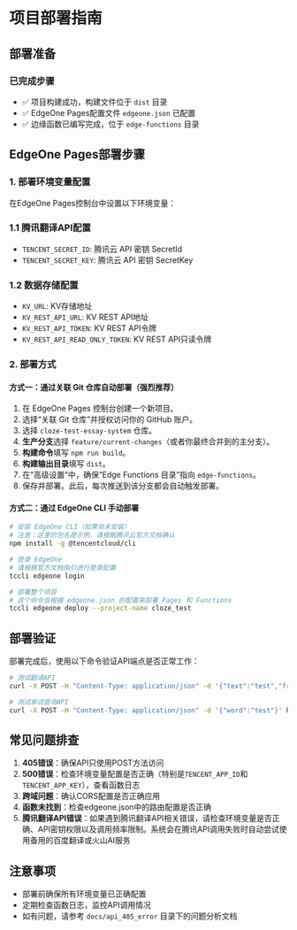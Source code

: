 # 项目部署指南

## 部署准备

### 已完成步骤
- ✅ 项目构建成功，构建文件位于 `dist` 目录
- ✅ EdgeOne Pages配置文件 `edgeone.json` 已配置
- ✅ 边缘函数已编写完成，位于 `edge-functions` 目录

## EdgeOne Pages部署步骤

### 1. 部署环境变量配置

在EdgeOne Pages控制台中设置以下环境变量：

### 1.1 腾讯翻译API配置
- `TENCENT_SECRET_ID`: 腾讯云 API 密钥 SecretId
- `TENCENT_SECRET_KEY`: 腾讯云 API 密钥 SecretKey

### 1.2 数据存储配置
- `KV_URL`: KV存储地址
- `KV_REST_API_URL`: KV REST API地址
- `KV_REST_API_TOKEN`: KV REST API令牌
- `KV_REST_API_READ_ONLY_TOKEN`: KV REST API只读令牌

### 2. 部署方式

#### 方式一：通过关联 Git 仓库自动部署（强烈推荐）
1.  在 EdgeOne Pages 控制台创建一个新项目。
2.  选择“关联 Git 仓库”并授权访问你的 GitHub 账户。
3.  选择 `cloze-test-essay-system` 仓库。
4.  **生产分支**选择 `feature/current-changes`（或者你最终合并到的主分支）。
5.  **构建命令**填写 `npm run build`。
6.  **构建输出目录**填写 `dist`。
7.  在“高级设置”中，确保“Edge Functions 目录”指向 `edge-functions`。
8.  保存并部署。此后，每次推送到该分支都会自动触发部署。

#### 方式二：通过 EdgeOne CLI 手动部署
```bash
# 安装 EdgeOne CLI（如果尚未安装）
# 注意：这里的包名是示例，请根据腾讯云官方文档确认
npm install -g @tencentcloud/cli

# 登录 EdgeOne
# 请根据官方文档指引进行登录配置
tccli edgeone login

# 部署整个项目
# 这个命令会根据 edgeone.json 的配置来部署 Pages 和 Functions
tccli edgeone deploy --project-name cloze_test
```

## 部署验证

部署完成后，使用以下命令验证API端点是否正常工作：

```bash
# 测试翻译API
curl -X POST -H "Content-Type: application/json" -d '{"text":"test","from":"en","to":"zh"}' https://your-deployment-url/api/translate

# 测试单词查询API
curl -X POST -H "Content-Type: application/json" -d '{"word":"test"}' https://your-deployment-url/api/word-query
```

## 常见问题排查

1. **405错误**：确保API只使用POST方法访问
2. **500错误**：检查环境变量配置是否正确（特别是`TENCENT_APP_ID`和`TENCENT_APP_KEY`），查看函数日志
3. **跨域问题**：确认CORS配置是否正确应用
4. **函数未找到**：检查edgeone.json中的路由配置是否正确
5. **腾讯翻译API错误**：如果遇到腾讯翻译API相关错误，请检查环境变量是否正确、API密钥权限以及调用频率限制。系统会在腾讯API调用失败时自动尝试使用备用的百度翻译或火山AI服务

## 注意事项

- 部署前确保所有环境变量已正确配置
- 定期检查函数日志，监控API调用情况
- 如有问题，请参考 `docs/api_405_error` 目录下的问题分析文档